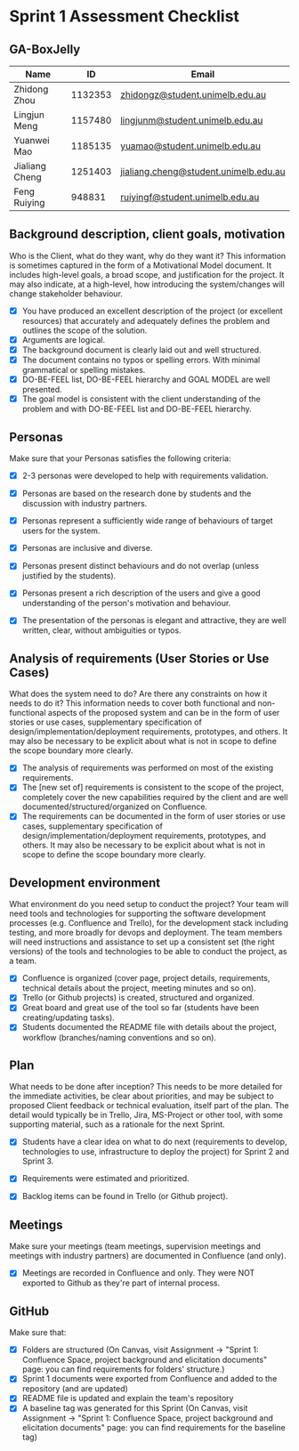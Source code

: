 # Sprint 1 Assessment Checklist

## GA-BoxJelly

| Name | ID | Email |
| --- | --- | --- |
| Zhidong Zhou | 1132353 | zhidongz@student.unimelb.edu.au |
| Lingjun Meng | 1157480 | lingjunm@student.unimelb.edu.au |
| Yuanwei Mao | 1185135 | yuamao@student.unimelb.edu.au |
| Jialiang Cheng | 1251403 | jialiang.cheng@student.unimelb.edu.au |
| Feng Ruiying | 948831 | ruiyingf@student.unimelb.edu.au |


## Background description, client goals, motivation
Who is the Client, what do they want, why do they want it? This information is sometimes captured in the form of a Motivational Model document. It includes high-level goals, a broad scope, and justification for the project. It may also indicate, at a high-level, how introducing the system/changes will change stakeholder behaviour.

- [x] You have produced an excellent description of the project (or excellent resources) that accurately and adequately defines the problem and outlines the scope of the solution.
- [x] Arguments are logical. 
- [x] The background document is clearly laid out and well structured. 
- [x] The document contains no typos or spelling errors. With minimal grammatical or spelling mistakes. 
- [x] DO-BE-FEEL list, DO-BE-FEEL hierarchy and GOAL MODEL are well presented. 
- [x] The goal model is consistent with the client understanding of the problem and with DO-BE-FEEL list and DO-BE-FEEL hierarchy.

## Personas
Make sure that your Personas satisfies the following criteria:

- [x] 2-3 personas were developed to help with requirements validation.
- [x] Personas are based on the research done by students and the discussion with industry partners.
- [x] Personas represent a sufficiently wide range of behaviours of target users for the system.
- [x] Personas are inclusive and diverse.
- [x] Personas present distinct behaviours and do not overlap (unless justified by the students).
- [x] Personas present a rich description of the users and give a good understanding of the person's motivation and behaviour.
- [x] The presentation of the personas is elegant and attractive, they are well written, clear, without ambiguities or typos.


## Analysis of requirements (User Stories or Use Cases)
What does the system need to do? Are there any constraints on how it needs to do it? This information needs to cover both functional and non-functional aspects of the proposed system and can be in the form of user stories or use cases, supplementary specification of design/implementation/deployment requirements, prototypes, and others. It may also be necessary to be explicit about what is not in scope to define the scope boundary more clearly.

- [x] The analysis of requirements was performed on most of the existing requirements. 
- [x] The [new set of] requirements is consistent to the scope of the project, completely cover the new capabilities required by the client and are well documented/structured/organized on Confluence.
- [x] The requirements can be documented in the form of user stories or use cases, supplementary specification of design/implementation/deployment requirements, prototypes, and others. It may also be necessary to be explicit about what is not in scope to define the scope boundary more clearly.

## Development environment
What environment do you need setup to conduct the project? Your team will need tools and technologies for supporting the software development processes (e.g. Confluence and Trello), for the development stack including testing, and more broadly for devops and deployment. The team members will need instructions and assistance to set up a consistent set (the right versions) of the tools and technologies to be able to conduct the project, as a team.

- [x] Confluence is organized (cover page, project details, requirements, technical details about the project, meeting minutes and so on). 
- [x] Trello (or Github projects) is created, structured and organized. 
- [x] Great board and great use of the tool so far (students have been creating/updating tasks).
- [x] Students documented the README file with details about the project, workflow (branches/naming conventions and so on).

## Plan
What needs to be done after inception? This needs to be more detailed for the immediate activities, be clear about priorities, and may be subject to proposed Client feedback or technical evaluation, itself part of the plan. The detail would typically be in Trello, Jira, MS-Project or other tool, with some supporting material, such as a rationale for the next Sprint.

- [x] Students have a clear idea on what to do next (requirements to develop, technologies to use, infrastructure to deploy the project) for Sprint 2 and Sprint 3. 
- [x] Requirements were estimated and prioritized.
- [x] Backlog items can be found in Trello (or Github project).


## Meetings
Make sure your meetings (team meetings, supervision meetings and meetings with industry partners) are documented in Confluence (and only). 

- [x] Meetings are recorded in Confluence and only. They were NOT exported to Github as they're part of internal process.


## GitHub 
Make sure that: 

- [x] Folders are structured (On Canvas, visit Assignment -> "Sprint 1: Confluence Space, project background and elicitation documents" page: you can find requirements for folders' structure.)
- [x] Sprint 1 documents were exported from Confluence and added to the repository (and are updated)
- [x] README file is updated and explain the team's repository
- [x] A baseline tag was generated for this Sprint (On Canvas, visit Assignment -> "Sprint 1: Confluence Space, project background and elicitation documents" page: you can find requirements for the baseline tag)
